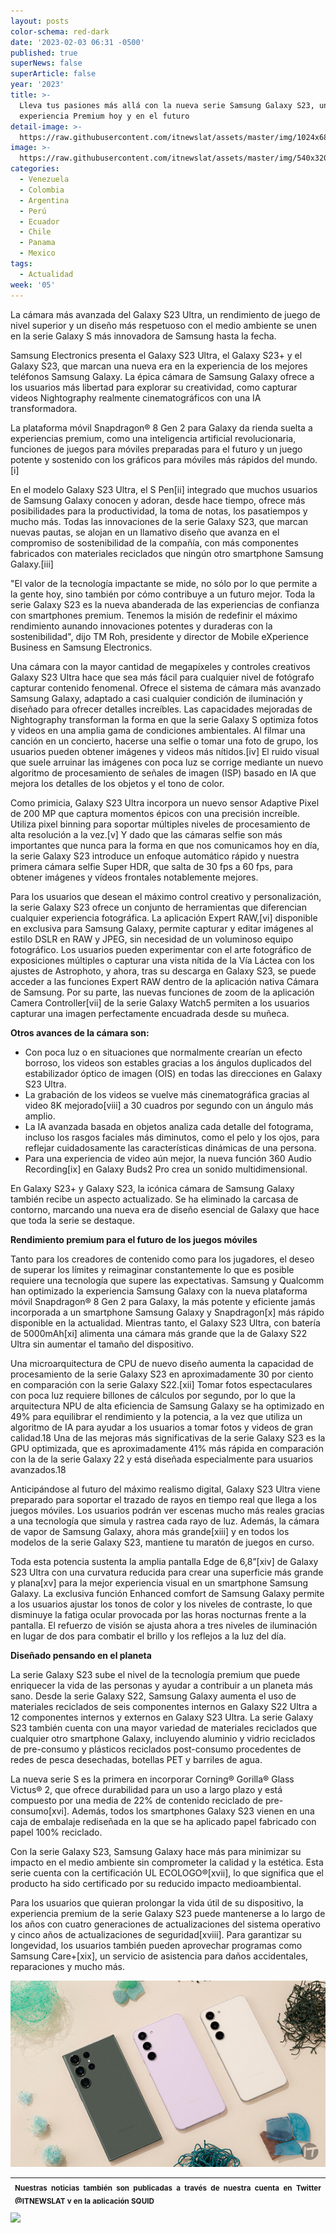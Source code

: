 ```yaml
---
layout: posts
color-schema: red-dark
date: '2023-02-03 06:31 -0500'
published: true
superNews: false
superArticle: false
year: '2023'
title: >-
  Lleva tus pasiones más allá con la nueva serie Samsung Galaxy S23, una
  experiencia Premium hoy y en el futuro
detail-image: >-
  https://raw.githubusercontent.com/itnewslat/assets/master/img/1024x680/galaxy-S23-g.jpg
image: >-
  https://raw.githubusercontent.com/itnewslat/assets/master/img/540x320/galaxy-S23-p.jpg
categories:
  - Venezuela
  - Colombia
  - Argentina
  - Perú
  - Ecuador
  - Chile
  - Panama
  - Mexico
tags:
  - Actualidad
week: '05'
---
```

La cámara más avanzada del Galaxy S23 Ultra, un rendimiento de juego de nivel superior y un diseño más respetuoso con el medio ambiente se unen en la serie Galaxy S más innovadora de Samsung hasta la fecha.

Samsung Electronics presenta el Galaxy S23 Ultra, el Galaxy S23+ y el Galaxy S23, que marcan una nueva era en la experiencia de los mejores teléfonos Samsung Galaxy. La épica cámara de Samsung Galaxy ofrece a los usuarios más libertad para explorar su creatividad, como capturar videos Nightography realmente cinematográficos con una IA transformadora.
 
La plataforma móvil Snapdragon® 8 Gen 2 para Galaxy da rienda suelta a experiencias premium, como una inteligencia artificial revolucionaria, funciones de juegos para móviles preparadas para el futuro y un juego potente y sostenido con los gráficos para móviles más rápidos del mundo.[i] 
 
En el modelo Galaxy S23 Ultra, el S Pen[ii] integrado que muchos usuarios de Samsung Galaxy conocen y adoran, desde hace tiempo, ofrece más posibilidades para la productividad, la toma de notas, los pasatiempos y mucho más. Todas las innovaciones de la serie Galaxy S23, que marcan nuevas pautas, se alojan en un llamativo diseño que avanza en el compromiso de sostenibilidad de la compañía, con más componentes fabricados con materiales reciclados que ningún otro smartphone Samsung Galaxy.[iii]
 
"El valor de la tecnología impactante se mide, no sólo por lo que permite a la gente hoy, sino también por cómo contribuye a un futuro mejor. Toda la serie Galaxy S23 es la nueva abanderada de las experiencias de confianza con smartphones premium. Tenemos la misión de redefinir el máximo rendimiento aunando innovaciones potentes y duraderas con la sostenibilidad", dijo TM Roh, presidente y director de Mobile eXperience Business en Samsung Electronics.
 
Una cámara con la mayor cantidad de megapíxeles y controles creativos
Galaxy S23 Ultra hace que sea más fácil para cualquier nivel de fotógrafo capturar contenido fenomenal. Ofrece el sistema de cámara más avanzado Samsung Galaxy, adaptado a casi cualquier condición de iluminación y diseñado para ofrecer detalles increíbles. Las capacidades mejoradas de Nightography transforman la forma en que la serie Galaxy S optimiza fotos y videos en una amplia gama de condiciones ambientales. Al filmar una canción en un concierto, hacerse una selfie o tomar una foto de grupo, los usuarios pueden obtener imágenes y videos más nítidos.[iv] El ruido visual que suele arruinar las imágenes con poca luz se corrige mediante un nuevo algoritmo de procesamiento de señales de imagen (ISP) basado en IA que mejora los detalles de los objetos y el tono de color.
 
Como primicia, Galaxy S23 Ultra incorpora un nuevo sensor Adaptive Pixel de 200 MP que captura momentos épicos con una precisión increíble. Utiliza pixel binning para soportar múltiples niveles de procesamiento de alta resolución a la vez.[v] Y dado que las cámaras selfie son más importantes que nunca para la forma en que nos comunicamos hoy en día, la serie Galaxy S23 introduce un enfoque automático rápido y nuestra primera cámara selfie Super HDR, que salta de 30 fps a 60 fps, para obtener imágenes y vídeos frontales notablemente mejores.
 
Para los usuarios que desean el máximo control creativo y personalización, la serie Galaxy S23 ofrece un conjunto de herramientas que diferencian cualquier experiencia fotográfica. La aplicación Expert RAW,[vi] disponible en exclusiva para Samsung Galaxy, permite capturar y editar imágenes al estilo DSLR en RAW y JPEG, sin necesidad de un voluminoso equipo fotográfico. Los usuarios pueden experimentar con el arte fotográfico de exposiciones múltiples o capturar una vista nítida de la Vía Láctea con los ajustes de Astrophoto, y ahora, tras su descarga en Galaxy S23, se puede acceder a las funciones Expert RAW dentro de la aplicación nativa Cámara de Samsung. Por su parte, las nuevas funciones de zoom de la aplicación Camera Controller[vii] de la serie Galaxy Watch5 permiten a los usuarios capturar una imagen perfectamente encuadrada desde su muñeca.
 
**Otros avances de la cámara son:**

- Con poca luz o en situaciones que normalmente crearían un efecto borroso, los videos son estables gracias a los ángulos duplicados del estabilizador óptico de imagen (OIS) en todas las direcciones en Galaxy S23 Ultra.
- La grabación de los videos se vuelve más cinematográfica gracias al video 8K mejorado[viii] a 30 cuadros por segundo con un ángulo más amplio.
- La IA avanzada basada en objetos analiza cada detalle del fotograma, incluso los rasgos faciales más diminutos, como el pelo y los ojos, para reflejar cuidadosamente las características dinámicas de una persona.
- Para una experiencia de video aún mejor, la nueva función 360 Audio Recording[ix] en Galaxy Buds2 Pro crea un sonido multidimensional.
 
En Galaxy S23+ y Galaxy S23, la icónica cámara de Samsung Galaxy también recibe un aspecto actualizado. Se ha eliminado la carcasa de contorno, marcando una nueva era de diseño esencial de Galaxy que hace que toda la serie se destaque.
 
**Rendimiento premium para el futuro de los juegos móviles**

Tanto para los creadores de contenido como para los jugadores, el deseo de superar los límites y reimaginar constantemente lo que es posible requiere una tecnología que supere las expectativas. Samsung y Qualcomm han optimizado la experiencia Samsung Galaxy con la nueva plataforma móvil Snapdragon® 8 Gen 2 para Galaxy, la más potente y eficiente jamás incorporada a un smartphone Samsung Galaxy y Snapdragon[x] más rápido disponible en la actualidad. Mientras tanto, el Galaxy S23 Ultra, con batería de 5000mAh[xi] alimenta una cámara más grande que la de Galaxy S22 Ultra sin aumentar el tamaño del dispositivo.
 
Una microarquitectura de CPU de nuevo diseño aumenta la capacidad de procesamiento de la serie Galaxy S23 en aproximadamente 30 por ciento en comparación con la serie Galaxy S22.[xii] Tomar fotos espectaculares con poca luz requiere billones de cálculos por segundo, por lo que la arquitectura NPU de alta eficiencia de Samsung Galaxy se ha optimizado en 49% para equilibrar el rendimiento y la potencia, a la vez que utiliza un algoritmo de IA para ayudar a los usuarios a tomar fotos y videos de gran calidad.18 Una de las mejoras más significativas de la serie Galaxy S23 es la GPU optimizada, que es aproximadamente 41% más rápida en comparación con la de la serie Galaxy 22 y está diseñada especialmente para usuarios avanzados.18

Anticipándose al futuro del máximo realismo digital, Galaxy S23 Ultra viene preparado para soportar el trazado de rayos en tiempo real que llega a los juegos móviles. Los usuarios podrán ver escenas mucho más reales gracias a una tecnología que simula y rastrea cada rayo de luz. Además, la cámara de vapor de Samsung Galaxy, ahora más grande[xiii] y en todos los modelos de la serie Galaxy S23, mantiene tu maratón de juegos en curso.
 
Toda esta potencia sustenta la amplia pantalla Edge de 6,8”[xiv] de Galaxy S23 Ultra con una curvatura reducida para crear una superficie más grande y plana[xv] para la mejor experiencia visual en un smartphone Samsung Galaxy. La exclusiva función Enhanced comfort de Samsung Galaxy permite a los usuarios ajustar los tonos de color y los niveles de contraste, lo que disminuye la fatiga ocular provocada por las horas nocturnas frente a la pantalla. El refuerzo de visión se ajusta ahora a tres niveles de iluminación en lugar de dos para combatir el brillo y los reflejos a la luz del día.
 
**Diseñado pensando en el planeta**

La serie Galaxy S23 sube el nivel de la tecnología premium que puede enriquecer la vida de las personas y ayudar a contribuir a un planeta más sano. Desde la serie Galaxy S22, Samsung Galaxy aumenta el uso de materiales reciclados de seis componentes internos en Galaxy S22 Ultra a 12 componentes internos y externos en Galaxy S23 Ultra. La serie Galaxy S23 también cuenta con una mayor variedad de materiales reciclados que cualquier otro smartphone Galaxy, incluyendo aluminio y vidrio reciclados de pre-consumo y plásticos reciclados post-consumo procedentes de redes de pesca desechadas, botellas PET y barriles de agua.
 
La nueva serie S es la primera en incorporar Corning® Gorilla® Glass Victus® 2, que ofrece durabilidad para un uso a largo plazo y está compuesto por una media de 22% de contenido reciclado de pre-consumo[xvi]. Además, todos los smartphones Galaxy S23 vienen en una caja de embalaje rediseñada en la que se ha aplicado papel fabricado con papel 100% reciclado.
 
Con la serie Galaxy S23, Samsung Galaxy hace más para minimizar su impacto en el medio ambiente sin comprometer la calidad y la estética. Esta serie cuenta con la certificación UL ECOLOGO®[xvii], lo que significa que el producto ha sido certificado por su reducido impacto medioambiental.
 
Para los usuarios que quieran prolongar la vida útil de su dispositivo, la experiencia premium de la serie Galaxy S23 puede mantenerse a lo largo de los años con cuatro generaciones de actualizaciones del sistema operativo y cinco años de actualizaciones de seguridad[xviii]. Para garantizar su longevidad, los usuarios también pueden aprovechar programas como Samsung Care+[xix], un servicio de asistencia para daños accidentales, reparaciones y mucho más.

![](https://raw.githubusercontent.com/itnewslat/assets/master/img/540x320/galaxy-S23-p.jpg)

<table style="height: 42px;" width="569">
<tbody>
<tr>
<td style="text-align: justify;"><sub><strong>Nuestras noticias también son publicadas a través de nuestra cuenta en Twitter <a href="https://twitter.com/itnewslat?lang=es">@ITNEWSLAT</a> y en la aplicación <a href="https://squidapp.co/en/">SQUID</a></strong></sub></td>
</tr>
</tbody>
</table>

<img src="https://tracker.metricool.com/c3po.jpg?hash=56f88a41e39ab42c063cc51676587a04"/>